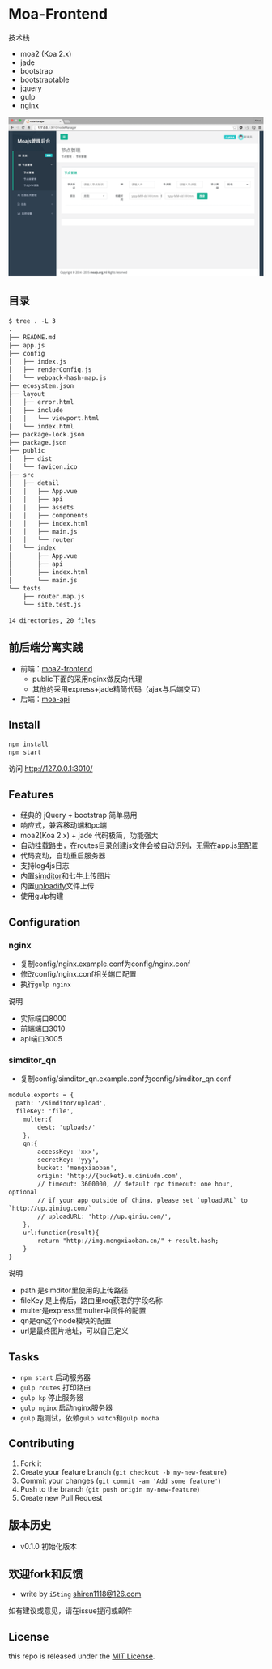 # Moa-Frontend

技术栈

- moa2 (Koa 2.x)
- jade
- bootstrap
- bootstraptable
- jquery
- gulp
- nginx

![](doc/preview.png)

## 目录

```shell
$ tree . -L 3
.
├── README.md
├── app.js
├── config
│   ├── index.js
│   ├── renderConfig.js
│   └── webpack-hash-map.js
├── ecosystem.json
├── layout
│   ├── error.html
│   ├── include
│   │   └── viewport.html
│   └── index.html
├── package-lock.json
├── package.json
├── public
│   ├── dist
│   └── favicon.ico
├── src
│   ├── detail
│   │   ├── App.vue
│   │   ├── api
│   │   ├── assets
│   │   ├── components
│   │   ├── index.html
│   │   ├── main.js
│   │   └── router
│   └── index
│       ├── App.vue
│       ├── api
│       ├── index.html
│       └── main.js
└── tests
    ├── router.map.js
    └── site.test.js

14 directories, 20 files
```

## 前后端分离实践

- 前端：[moa2-frontend](https://github.com/moajs/moa2-frontend)
  - public下面的采用nginx做反向代理
  - 其他的采用express+jade精简代码（ajax与后端交互）
- 后端：[moa-api](https://github.com/moajs/moa-api)

## Install

```
npm install 
npm start
```

访问 http://127.0.0.1:3010/

## Features

- 经典的 jQuery + bootstrap 简单易用
- 响应式，兼容移动端和pc端
- moa2(Koa 2.x) + jade 代码极简，功能强大
- 自动挂载路由，在routes目录创建js文件会被自动识别，无需在app.js里配置
- 代码变动，自动重启服务器
- 支持log4js日志
- 内置[simditor](http://simditor.tower.im/)和七牛上传图片
- 内置[uploadify](https://github.com/i5ting/uploadify)文件上传
- 使用gulp构建

## Configuration

### nginx

- 复制config/nginx.example.conf为config/nginx.conf
- 修改config/nginx.conf相关端口配置
- 执行`gulp nginx`

说明

- 实际端口8000
- 前端端口3010
- api端口3005

### simditor_qn

- 复制config/simditor_qn.example.conf为config/simditor_qn.conf

```
module.exports = {
  path: '/simditor/upload',
  fileKey: 'file',
	multer:{ 
	 	dest: 'uploads/' 
	},
	qn:{
		accessKey: 'xxx',
		secretKey: 'yyy',
		bucket: 'mengxiaoban',
		origin: 'http://{bucket}.u.qiniudn.com',
		// timeout: 3600000, // default rpc timeout: one hour, optional
		// if your app outside of China, please set `uploadURL` to `http://up.qiniug.com/`
		// uploadURL: 'http://up.qiniu.com/',
	},
	url:function(result){
		return "http://img.mengxiaoban.cn/" + result.hash;
	}
}
```

说明

- path 是simditor里使用的上传路径
- fileKey 是上传后，路由里req获取的字段名称
- multer是express里multer中间件的配置
- qn是qn这个node模块的配置
- url是最终图片地址，可以自己定义

## Tasks

- `npm start` 启动服务器
- `gulp routes` 打印路由
- `gulp kp` 停止服务器
- `gulp nginx` 启动nginx服务器
- `gulp` 跑测试，依赖`gulp watch`和`gulp mocha`

## Contributing

1. Fork it
2. Create your feature branch (`git checkout -b my-new-feature`)
3. Commit your changes (`git commit -am 'Add some feature'`)
4. Push to the branch (`git push origin my-new-feature`)
5. Create new Pull Request

## 版本历史

- v0.1.0 初始化版本

## 欢迎fork和反馈

- write by `i5ting` shiren1118@126.com

如有建议或意见，请在issue提问或邮件

## License

this repo is released under the [MIT
License](http://www.opensource.org/licenses/MIT).
